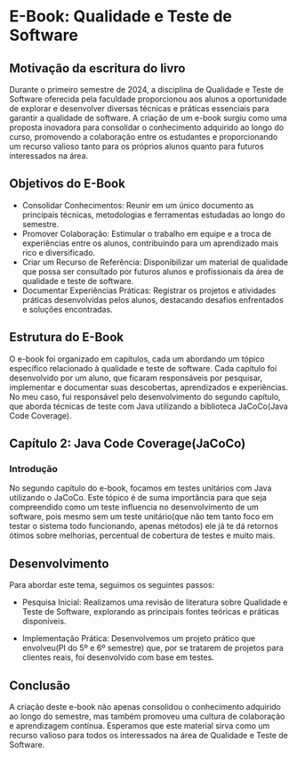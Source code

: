# E-Book: Qualidade e Teste de Software

## Motivação da escritura do livro
Durante o primeiro semestre de 2024, a disciplina de Qualidade e Teste de Software oferecida pela faculdade proporcionou aos alunos a oportunidade de explorar e desenvolver diversas técnicas e práticas essenciais para garantir a qualidade de software. A criação de um e-book surgiu como uma proposta inovadora para consolidar o conhecimento adquirido ao longo do curso, promovendo a colaboração entre os estudantes e proporcionando um recurso valioso tanto para os próprios alunos quanto para futuros interessados na área.

## Objetivos do E-Book
- Consolidar Conhecimentos: Reunir em um único documento as principais técnicas, metodologias e ferramentas estudadas ao longo do semestre.
- Promover Colaboração: Estimular o trabalho em equipe e a troca de experiências entre os alunos, contribuindo para um aprendizado mais rico e diversificado.
- Criar um Recurso de Referência: Disponibilizar um material de qualidade que possa ser consultado por futuros alunos e profissionais da área de qualidade e teste de software.
- Documentar Experiências Práticas: Registrar os projetos e atividades práticas desenvolvidas pelos alunos, destacando desafios enfrentados e soluções encontradas.

## Estrutura do E-Book
O e-book foi organizado em capítulos, cada um abordando um tópico específico relacionado à qualidade e teste de software. Cada capítulo foi desenvolvido por um aluno, que ficaram responsáveis por pesquisar, implementar e documentar suas descobertas, aprendizados e experiências. No meu caso, fui responsável pelo desenvolvimento do segundo capítulo, que aborda técnicas de teste com Java utilizando a biblioteca JaCoCo(Java Code Coverage).

## Capítulo 2: Java Code Coverage(JaCoCo)
### Introdução
No segundo capítulo do e-book, focamos em testes unitários com Java utilizando o JaCoCo. Este tópico é de suma importância para que seja compreendido como um teste influencia no desenvolvimento de um software, pois mesmo sem um teste unitário(que não tem tanto foco em testar o sistema todo funcionando, apenas métodos) ele já te dá retornos ótimos sobre melhorias, percentual de cobertura de testes e muito mais.

## Desenvolvimento
Para abordar este tema, seguimos os seguintes passos:

- Pesquisa Inicial: Realizamos uma revisão de literatura sobre Qualidade e Teste de Software, explorando as principais fontes teóricas e práticas disponíveis.

- Implementação Prática: Desenvolvemos um projeto prático que envolveu(PI do 5º e 6º semestre) que, por se tratarem de projetos para clientes reais, foi desenvolvido com base em testes.

## Conclusão
A criação deste e-book não apenas consolidou o conhecimento adquirido ao longo do semestre, mas também promoveu uma cultura de colaboração e aprendizagem contínua. Esperamos que este material sirva como um recurso valioso para todos os interessados na área de Qualidade e Teste de Software.
